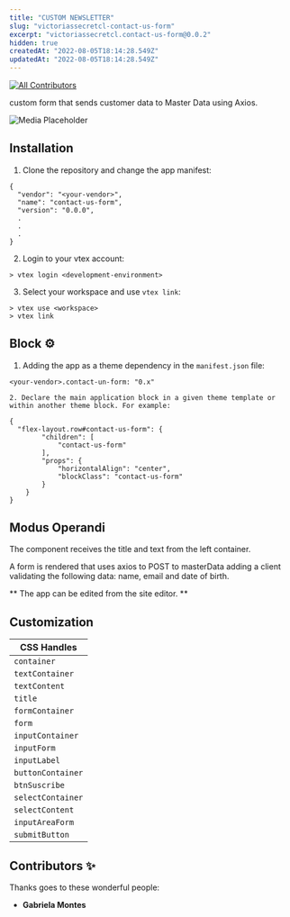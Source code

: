 ```yaml
---
title: "CUSTOM NEWSLETTER"
slug: "victoriassecretcl-contact-us-form"
excerpt: "victoriassecretcl.contact-us-form@0.0.2"
hidden: true
createdAt: "2022-08-05T18:14:28.549Z"
updatedAt: "2022-08-05T18:14:28.549Z"
---
```

[![All Contributors](https://img.shields.io/badge/all_contributors-1-orange.svg?style=flat-square)](#contributors-)

custom form that sends customer data to Master Data using Axios. 

![Media Placeholder](./contact-us-form.png)

## Installation 
1. Clone the repository and change the app manifest:
```
{
  "vendor": "<your-vendor>",
  "name": "contact-us-form",
  "version": "0.0.0",
  .
  .
  .
}
```
2. Login to your vtex account:
```
> vtex login <development-environment>
```
3. Select your workspace and use `vtex link`:
```
> vtex use <workspace>
> vtex link
```

## Block ⚙
1. Adding the app as a theme dependency in the `manifest.json` file:
```
<your-vendor>.contact-un-form: "0.x"
```

```
2. Declare the main application block in a given theme template or within another theme block. For example:
```
```
{
  "flex-layout.row#contact-us-form": {
        "children": [
            "contact-us-form"
        ],
        "props": {
            "horizontalAlign": "center",
            "blockClass": "contact-us-form"
        }
    }
}
```

## Modus Operandi

The component receives the title and text from the left container.
 
A form is rendered that uses axios to POST to masterData adding a client validating the following data: name, email and date of birth.

 ** The app can be edited from the site editor. **

## Customization

| CSS Handles |
| ----------- |
| `container` |
| `textContainer` |
| `textContent` |
| `title` |
| `formContainer` |
| `form` |
| `inputContainer` |
| `inputForm` |
| `inputLabel` |
| `buttonContainer` |
| `btnSuscribe` |
| `selectContainer` |
| `selectContent` |
| `inputAreaForm` |
| `submitButton` |

## Contributors ✨

Thanks goes to these wonderful people:

<!-- ALL-CONTRIBUTORS-LIST:START - Do not remove or modify this section -->
<!-- prettier-ignore-start -->
<!-- markdownlint-disable -->
<!-- markdownlint-enable -->
<!-- prettier-ignore-end -->

<!-- ALL-CONTRIBUTORS-LIST:END -->

- **Gabriela Montes**